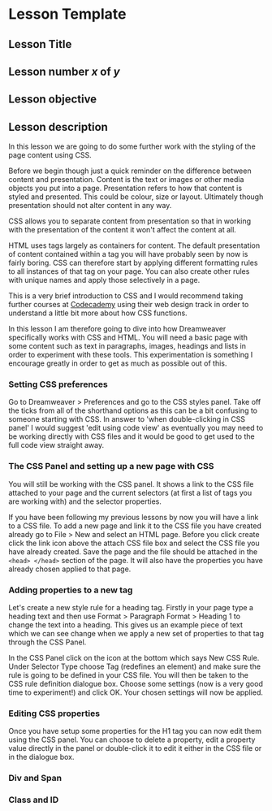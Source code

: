 # Lesson Template

## Lesson Title

## Lesson number *x* of *y*

## Lesson objective

## Lesson description

In this lesson we are going to do some further work with the styling of the page content using CSS.

Before we begin though just a quick reminder on the difference between content and presentation.  Content is the text or images or other media objects you put into a page.  Presentation refers to how that content is styled and presented.  This could be colour, size or layout.  Ultimately though presentation should not alter content in any way.

CSS allows you to separate content from presentation so that in working with the presentation of the content it won't affect the content at all.

HTML uses tags largely as containers for content.  The default presentation of content contained within a tag you will have probably seen by now is fairly boring.  CSS can therefore start by applying different formatting rules to all instances of that tag on your page.  You can also create other rules with unique names and apply those selectively in a page.

This is a very brief introduction to CSS and I would recommend taking further courses at [Codecademy](http://codecademy.com) using their web design track in order to understand a little bit more about how CSS functions.

In this lesson I am therefore going to dive into how Dreamweaver specifically works with CSS and HTML.  You will need a basic page with some content such as text in paragraphs, images, headings and lists in order to experiment with these tools. This experimentation is something I encourage greatly in order to get as much as possible out of this.

### Setting CSS preferences

Go to Dreamweaver > Preferences and go to the CSS styles panel.  Take off the ticks from all of the shorthand options as this can be a bit confusing to someone starting with CSS.  In answer to 'when double-clicking in CSS panel' I would suggest 'edit using code view' as eventually you may need to be working directly with CSS files and it would be good to get used to the full code view straight away.

### The CSS Panel and setting up a new page with CSS

You will still be working with the CSS panel.  It shows a link to the CSS file attached to your page and the current selectors (at first a list of tags you are working with) and the selector properties.

If you have been following my previous lessons by now you will have a link to a CSS file.  To add a new page and link it to the CSS file you have created already go to File > New and select an HTML page.  Before you click create click the link icon above the attach CSS file box and select the CSS file you have already created.  Save the page and the file should be attached in the `<head> </head>` section of the page.  It will also have the properties you have already chosen applied to that page.

### Adding properties to a new tag

Let's create a new style rule for a heading tag.  Firstly in your page type a heading text and then use Format > Paragraph Format > Heading 1 to change the text into a heading.  This gives us an example piece of text which we can see change when we apply a new set of properties to that tag through the CSS Panel.

In the CSS Panel click on the icon at the bottom which says New CSS Rule.  Under Selector Type choose Tag (redefines an element) and make sure the rule is going to be defined in your CSS file.  You will then be taken to the CSS rule definition dialogue box.  Choose some settings (now is a very good time to experiment!) and click OK.  Your chosen settings will now be applied.

### Editing CSS properties

Once you have setup some properties for the H1 tag you can now edit them using the CSS panel.  You can choose to delete a property, edit a property value directly in the panel or double-click it to edit it either in the CSS file or in the dialogue box.

### Div and Span

### Class and ID
